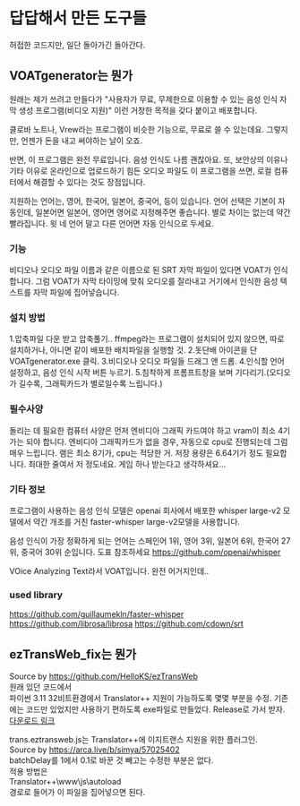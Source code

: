 # 답답해서 만든 도구들
허접한 코드지만, 일단 돌아가긴 돌아간다. 

## VOATgenerator는 뭔가 
원래는 제가 쓰려고 만들다가 
"사용자가 무료, 무제한으로 이용할 수 있는 음성 인식 자막 생성 프로그램(비디오 지원)" 
이런 거창한 목적을 갖다 붙이고 배포합니다. 

클로바 노트나, Vrew라는 프로그램이 비슷한 기능으로, 무료로 쓸 수 있는데요. 
그렇지만, 언젠가 돈을 내고 써야하는 날이 오죠. 

반면, 이 프로그램은 완전 무료입니다. 음성 인식도 나름 괜찮아요. 
또, 보안상의 이유나 기타 이유로 온라인으로 업로드하기 힘든 오디오 파일도 
이 프로그램을 쓰면, 로컬 컴퓨터에서 해결할 수 있다는 것도 장점입니다. 

지원하는 언어는, 영어, 한국어, 일본어, 중국어, 등이 있습니다. 
언어 선택은 기본이 자동인데, 
일본어면 일본어, 영어면 영어로 지정해주면 좋습니다. 별로 차이는 없는데 약간 빨라집니다. 
윗 네 언어 말고 다른 언어면 자동 인식으로 두세요. 

### 기능
비디오나 오디오 파일 이름과 같은 이름으로 된 SRT 자막 파일이 있다면 VOAT가 인식합니다. 
그럼 VOAT가 자막 타이밍에 맞춰 오디오를 잘라내고 
거기에서 인식한 음성 텍스트를 자막 파일에 집어넣습니다. 

### 설치 방법
1.압축파일 다운 받고 압축풀기.. 
ffmpeg라는 프로그램이 설치되어 있지 않으면, 따로 설치하거나, 아니면 같이 배포한 배치파일을 실행할 것. 
2.돗단배 아이콘을 단 VOATgenerator.exe 클릭. 
3.비디오나 오디오 파일들 드래그 앤 드롭. 
4.인식할 언어 설정하고, 음성 인식 시작 버튼 누르기. 
5.침착하게 프롬프트창을 보며 기다리기.(오디오가 길수록, 그래픽카드가 별로일수록 느립니다.) 

### 필수사양
돌리는 데 필요한 컴퓨터 사양은 먼저 엔비디아 그래픽 카드여야 하고 vram이 최소 4기가는 되야 합니다. 
엔비디아 그래픽카드가 없을 경우, 자동으로 cpu로 진행되는데 그럼 매우 느립니다. 
램은 최소 8기가, cpu는 적당한 거. 
저장 용량은 6.64기가 정도 필요합니다. 최대한 줄여서 저 정도네요. 게임 하나 받는다고 생각하셔요... 

### 기타 정보
프로그램이 사용하는 음성 인식 모델은 openai 회사에서 배포한 whisper large-v2 모델에서 
약간 개조를 거친 faster-whisper large-v2모델을 사용합니다. 

음성 인식이 가장 정확하게 되는 언어는 스페인어 1위, 영어 3위, 일본어 6위, 한국어 27위, 중국어 30위 순입니다. 
도표 참조하세요 
https://github.com/openai/whisper 

VOice Analyzing Text라서 VOAT입니다. 완전 어거지인데.. 

### used library
https://github.com/guillaumekln/faster-whisper 
https://github.com/librosa/librosa 
https://github.com/cdown/srt 





## ezTransWeb_fix는 뭔가
Source by https://github.com/HelloKS/ezTransWeb  
원래 있던 코드에서  
파이썬 3.11 32비트환경에서 Translator++ 지원이 가능하도록 몇몇 부분을 수정.
기존에는 코드만 있었지만 사용하기 편하도록 exe파일로 만들었다. Release로 가서 받자.  
[다운로드 링크](https://github.com/gembleman/JPtoKR_Tools/releases/tag/eztransWeb)

trans.eztransweb.js는 Translator++에 이지트랜스 지원을 위한 플러그인.  
Source by https://arca.live/b/simya/57025402  
batchDelay를 1에서 0.1로 바꾼 것 빼고는 수정한 부분은 없다.  
적용 방법은  
Translator++\www\js\autoload  
경로로 들어가 이 파일을 집어넣으면 된다.  
